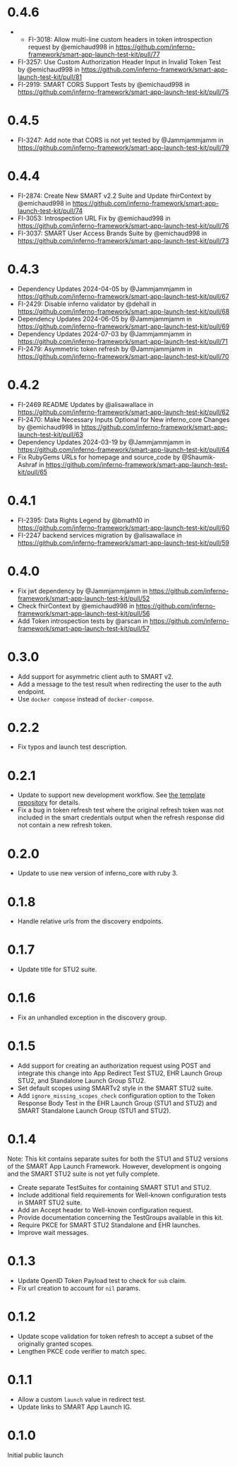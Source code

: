 # 0.4.6
* * FI-3018: Allow multi-line custom headers in token introspection request by @emichaud998 in https://github.com/inferno-framework/smart-app-launch-test-kit/pull/77
* FI-3257: Use Custom Authorization Header Input in Invalid Token Test by @emichaud998 in https://github.com/inferno-framework/smart-app-launch-test-kit/pull/81
* FI-2919: SMART CORS Support Tests by @emichaud998 in https://github.com/inferno-framework/smart-app-launch-test-kit/pull/75

# 0.4.5
* FI-3247: Add note that CORS is not yet tested by @Jammjammjamm in
  https://github.com/inferno-framework/smart-app-launch-test-kit/pull/79

# 0.4.4
* FI-2874: Create New SMART v2.2 Suite and Update fhirContext by @emichaud998 in
  https://github.com/inferno-framework/smart-app-launch-test-kit/pull/74
* FI-3053: Introspection URL Fix by @emichaud998 in
  https://github.com/inferno-framework/smart-app-launch-test-kit/pull/76
* FI-3037: SMART User Access Brands Suite by @emichaud998 in
  https://github.com/inferno-framework/smart-app-launch-test-kit/pull/73

# 0.4.3
* Dependency Updates 2024-04-05 by @Jammjammjamm in
  https://github.com/inferno-framework/smart-app-launch-test-kit/pull/67
* FI-2429: Disable inferno validator by @dehall in
  https://github.com/inferno-framework/smart-app-launch-test-kit/pull/68
* Dependency Updates 2024-06-05 by @Jammjammjamm in
  https://github.com/inferno-framework/smart-app-launch-test-kit/pull/69
* Dependency Updates 2024-07-03 by @Jammjammjamm in
  https://github.com/inferno-framework/smart-app-launch-test-kit/pull/71
* FI-2479: Asymmetric token refresh by @Jammjammjamm in
  https://github.com/inferno-framework/smart-app-launch-test-kit/pull/70


# 0.4.2
* FI-2469 README Updates by @alisawallace in
  https://github.com/inferno-framework/smart-app-launch-test-kit/pull/62
* FI-2470: Make Necessary Inputs Optional for New inferno_core Changes by
  @emichaud998 in
  https://github.com/inferno-framework/smart-app-launch-test-kit/pull/63
* Dependency Updates 2024-03-19 by @Jammjammjamm in
  https://github.com/inferno-framework/smart-app-launch-test-kit/pull/64
* Fix RubyGems URLs for homepage and source_code by @Shaumik-Ashraf in
  https://github.com/inferno-framework/smart-app-launch-test-kit/pull/65

# 0.4.1
* FI-2395: Data Rights Legend by @bmath10 in
  https://github.com/inferno-framework/smart-app-launch-test-kit/pull/60
* FI-2247 backend services migration by @alisawallace in
  https://github.com/inferno-framework/smart-app-launch-test-kit/pull/59

# 0.4.0

* Fix jwt dependency by @Jammjammjamm in
  https://github.com/inferno-framework/smart-app-launch-test-kit/pull/52
* Check fhirContext by @emichaud998 in
  https://github.com/inferno-framework/smart-app-launch-test-kit/pull/56
* Add Token introspection tests by @arscan in
  https://github.com/inferno-framework/smart-app-launch-test-kit/pull/57

# 0.3.0

* Add support for asymmetric client auth to SMART v2.
* Add a message to the test result when redirecting the user to the auth
  endpoint.
* Use `docker compose` instead of `docker-compose`.

# 0.2.2

* Fix typos and launch test description.

# 0.2.1

* Update to support new development workflow. See [the template
  repository](https://github.com/inferno-framework/inferno-template#development-with-ruby)
  for details.
* Fix a bug in token refresh test where the original refresh token was not
  included in the smart credentials output when the refresh response did not
  contain a new refresh token.

# 0.2.0

* Update to use new version of inferno_core with ruby 3.

# 0.1.8

* Handle relative urls from the discovery endpoints.

# 0.1.7

* Update title for STU2 suite.

# 0.1.6

* Fix an unhandled exception in the discovery group.

# 0.1.5

* Add support for creating an authorization request using POST and integrate
  this change into App Redirect Test STU2, EHR Launch Group STU2, and
  Standalone Launch Group STU2.
* Set default scopes using SMARTv2 style in the SMART STU2 suite.
* Add `ignore_missing_scopes_check` configuration option to the Token Response
  Body Test in the EHR Launch Group (STU1 and STU2) and SMART Standalone Launch
  Group (STU1 and STU2).

# 0.1.4

Note: This kit contains separate suites for both the STU1 and STU2 versions of
the SMART App Launch Framework. However, development is ongoing and the SMART
STU2 suite is not yet fully complete.

* Create separate TestSuites for containing SMART STU1 and STU2.
* Include additional field requirements for Well-known configuration tests in
  SMART STU2 suite.
* Add an Accept header to Well-known configuration request.
* Provide documentation concerning the TestGroups available in this kit.
* Require PKCE for SMART STU2 Standalone and EHR launches.
* Improve wait messages.

# 0.1.3

* Update OpenID Token Payload test to check for `sub` claim.
* Fix url creation to account for `nil` params.

# 0.1.2

* Update scope validation for token refresh to accept a subset of the originally
  granted scopes.
* Lengthen PKCE code verifier to match spec.

# 0.1.1

* Allow a custom `launch` value in redirect test.
* Update links to SMART App Launch IG.

# 0.1.0

Initial public launch
